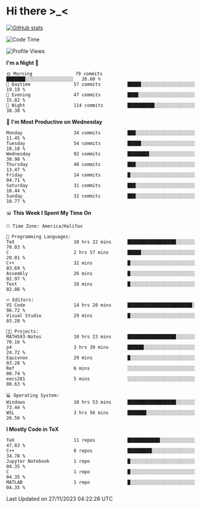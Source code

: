 # Hi there \>_<

[![GitHub stats](https://github-readme-stats.vercel.app/api?username=ARessegetesStery&show_icons=true&theme=transparent)](https://github.com/anuraghazra/github-readme-stats)

<!--START_SECTION:waka-->
![Code Time](http://img.shields.io/badge/Code%20Time-518%20hrs%2047%20mins-blue)

![Profile Views](http://img.shields.io/badge/Profile%20Views-11-blue)

**I'm a Night 🦉** 

```text
🌞 Morning                79 commits          ███████░░░░░░░░░░░░░░░░░░   26.60 % 
🌆 Daytime                57 commits          █████░░░░░░░░░░░░░░░░░░░░   19.19 % 
🌃 Evening                47 commits          ████░░░░░░░░░░░░░░░░░░░░░   15.82 % 
🌙 Night                  114 commits         ██████████░░░░░░░░░░░░░░░   38.38 % 
```
📅 **I'm Most Productive on Wednesday** 

```text
Monday                   34 commits          ███░░░░░░░░░░░░░░░░░░░░░░   11.45 % 
Tuesday                  54 commits          █████░░░░░░░░░░░░░░░░░░░░   18.18 % 
Wednesday                92 commits          ████████░░░░░░░░░░░░░░░░░   30.98 % 
Thursday                 40 commits          ███░░░░░░░░░░░░░░░░░░░░░░   13.47 % 
Friday                   14 commits          █░░░░░░░░░░░░░░░░░░░░░░░░   04.71 % 
Saturday                 31 commits          ███░░░░░░░░░░░░░░░░░░░░░░   10.44 % 
Sunday                   32 commits          ███░░░░░░░░░░░░░░░░░░░░░░   10.77 % 
```


📊 **This Week I Spent My Time On** 

```text
🕑︎ Time Zone: America/Halifax

💬 Programming Languages: 
TeX                      10 hrs 22 mins      ██████████████████░░░░░░░   70.03 % 
C                        2 hrs 57 mins       █████░░░░░░░░░░░░░░░░░░░░   20.01 % 
C++                      32 mins             █░░░░░░░░░░░░░░░░░░░░░░░░   03.69 % 
Assembly                 26 mins             █░░░░░░░░░░░░░░░░░░░░░░░░   02.97 % 
Text                     18 mins             █░░░░░░░░░░░░░░░░░░░░░░░░   02.08 % 

🔥 Editors: 
VS Code                  14 hrs 20 mins      ████████████████████████░   96.72 % 
Visual Studio            29 mins             █░░░░░░░░░░░░░░░░░░░░░░░░   03.28 % 

🐱‍💻 Projects: 
MATH593-Notes            10 hrs 23 mins      ██████████████████░░░░░░░   70.16 % 
p4                       3 hrs 39 mins       ██████░░░░░░░░░░░░░░░░░░░   24.72 % 
Equivnox                 29 mins             █░░░░░░░░░░░░░░░░░░░░░░░░   03.28 % 
Ref                      6 mins              ░░░░░░░░░░░░░░░░░░░░░░░░░   00.74 % 
eecs281                  5 mins              ░░░░░░░░░░░░░░░░░░░░░░░░░   00.63 % 

💻 Operating System: 
Windows                  10 hrs 53 mins      ██████████████████░░░░░░░   73.44 % 
WSL                      3 hrs 56 mins       ███████░░░░░░░░░░░░░░░░░░   26.56 % 
```

**I Mostly Code in TeX** 

```text
TeX                      11 repos            ████████████░░░░░░░░░░░░░   47.83 % 
C++                      8 repos             █████████░░░░░░░░░░░░░░░░   34.78 % 
Jupyter Notebook         1 repo              █░░░░░░░░░░░░░░░░░░░░░░░░   04.35 % 
C                        1 repo              █░░░░░░░░░░░░░░░░░░░░░░░░   04.35 % 
MATLAB                   1 repo              █░░░░░░░░░░░░░░░░░░░░░░░░   04.35 % 
```




 Last Updated on 27/11/2023 04:22:28 UTC
<!--END_SECTION:waka-->
